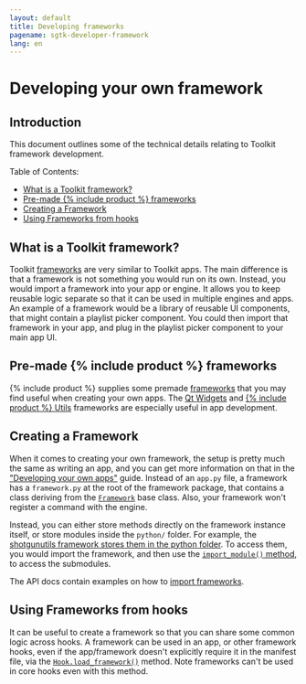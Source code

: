 ```yaml
---
layout: default
title: Developing frameworks
pagename: sgtk-developer-framework
lang: en
---
```


# Developing your own framework

## Introduction
This document outlines some of the technical details relating to Toolkit framework development.

Table of Contents:
- [What is a Toolkit framework?](#what-is-a-toolkit-framework)
- [Pre-made {% include product %} frameworks](#pre-made-shotgun-frameworks)
- [Creating a Framework](#creating-a-framework)
- [Using Frameworks from hooks](#using-frameworks-from-hooks)

## What is a Toolkit framework?

Toolkit [frameworks](https://developer.shotgridsoftware.com/tk-core/platform.html?highlight=hide_tk_title_bar#frameworks) are very similar to Toolkit apps. 
The main difference is that a framework is not something you would run on its own.
Instead, you would import a framework into your app or engine. It allows you to keep reusable logic separate so that it can be used in multiple engines and apps.
An example of a framework would be a library of reusable UI components, that might contain a playlist picker component.
You could then import that framework in your app, and plug in the playlist picker component to your main app UI.  

## Pre-made {% include product %} frameworks

{% include product %} supplies some premade [frameworks](https://developer.shotgridsoftware.com/c6db88dd/?title=Frameworks) that you may find useful when creating your own apps.
The [Qt Widgets](https://developer.shotgridsoftware.com/tk-framework-qtwidgets/) and [{% include product %} Utils](https://developer.shotgridsoftware.com/tk-framework-shotgunutils/) frameworks are especially useful in app development.

## Creating a Framework

When it comes to creating your own framework, the setup is pretty much the same as writing an app, and you can get more information on that in the ["Developing your own apps"](sgtk-developer-app.md) guide.
Instead of an `app.py` file, a framework has a `framework.py` at the root of the framework package, that contains a class deriving from the [`Framework`](https://developer.shotgridsoftware.com/tk-core/platform.html?highlight=hide_tk_title_bar#framework) base class.
Also, your framework won't register a command with the engine.

Instead, you can either store methods directly on the framework instance itself, or store modules inside the `python/` folder.
For example, the [shotgunutils framework stores them in the python folder](https://github.com/shotgunsoftware/tk-framework-shotgunutils/tree/v5.6.2/python).
To access them, you would import the framework, and then use the [`import_module()` method](https://developer.shotgridsoftware.com/tk-core/platform.html#sgtk.platform.Framework.import_module), to access the submodules.

The API docs contain examples on how to [import frameworks](https://developer.shotgridsoftware.com/tk-core/platform.html?highlight=hide_tk_title_bar#frameworks).

## Using Frameworks from hooks
It can be useful to create a framework so that you can share some common logic across hooks.
A framework can be used in an app, or other framework hooks, even if the app/framework doesn't explicitly require it in the manifest file, via the
[`Hook.load_framework()`](https://developer.shotgridsoftware.com/tk-core/core.html#sgtk.Hook.load_framework) method. Note frameworks can't be used in core hooks even with this method.
